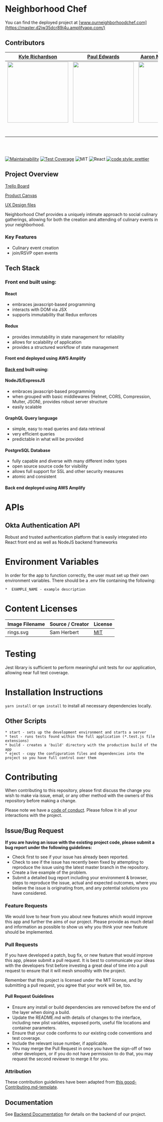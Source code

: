# Neighborhood Chef

You can find the deployed project at [www.ourneighborhoodchef.com](https://master.d2jw35dcr89i4u.amplifyapp.com/)

## Contributors

|                                                          [Kyle Richardson](https://github.com/kyle-richardson)                                                           |                                                       [Paul Edwards](https://github.com/PaulMEdwards)                                                        |                                                      [Aaron Merrifield-Lucier](https://github.com/Aaroneld)                                                       |                                                       [Brennan Neilson](https://github.com/bvneilson)                                                        |                                                      [Patrick Replogle](https://github.com/patrick-replogle)                                                       |
| :----------------------------------------------------------------------------------------------------------------------------------------------------------------------: | :-------------------------------------------------------------------------------------------------------------------------------------------: | :-----------------------------------------------------------------------------------------------------------------------------------------: | :-------------------------------------------------------------------------------------------------------------------------------------------: | :-----------------------------------------------------------------------------------------------------------------------------------------: |
| [<img src="https://avatars3.githubusercontent.com/u/52683176?s=400&u=864097615ff093d54d380d2d7d9d36bc0aebf60b&v=4" width = "200" />](https://github.com/kyle-richardson) | [<img src="https://avatars1.githubusercontent.com/u/153847?s=400&u=9ce092b1023143bff17fd34191c0768a1f8fe5ea&v=4" width = "200" />](https://github.com/PaulMEdwards) | [<img src="https://avatars2.githubusercontent.com/u/52682445?s=400&u=158e754213409df82f96c0f9f9a52821e9c81d1d&v=4" width = "200" />](https://github.com/Aaroneld) | [<img src="https://avatars3.githubusercontent.com/u/12500686?s=400&u=9ab949e147ba9fe8c58fe50a891c3daf8dcd21b4&v=4" width = "200" />](https://github.com/bvneilson) | [<img src="https://avatars2.githubusercontent.com/u/50844285?s=400&u=7ffa88c4c221bf888b1771fec72530ac156d90c6&v=4" width = "200" />](https://github.com/patrick-replogle) |
|                                       [<img src="https://github.com/favicon.ico" width="15"> ](https://github.com/kyle-richardson)                                       |                            [<img src="https://github.com/favicon.ico" width="15"> ](https://github.com/PaulMEdwards)                             |                          [<img src="https://github.com/favicon.ico" width="15"> ](https://github.com/Aaroneld)                           |                          [<img src="https://github.com/favicon.ico" width="15"> ](https://github.com/bvneilson)                           |                           [<img src="https://github.com/favicon.ico" width="15"> ](https://github.com/patrick-replogle)                            |
|                      [ <img src="https://static.licdn.com/sc/h/al2o9zrvru7aqj8e1x2rzsrca" width="15"> ](https://linkedin.com/in/kyle-m-richardson)                       |                 [ <img src="https://static.licdn.com/sc/h/al2o9zrvru7aqj8e1x2rzsrca" width="15"> ](https://www.linkedin.com/in/paulmedwards/)                 |                [ <img src="https://static.licdn.com/sc/h/al2o9zrvru7aqj8e1x2rzsrca" width="15"> ](https://www.linkedin.com/in/aaron-merrifield-234477195/)                |                 [ <img src="https://static.licdn.com/sc/h/al2o9zrvru7aqj8e1x2rzsrca" width="15"> ](https://www.linkedin.com/in/brennanneilson/)                 |                [ <img src="https://static.licdn.com/sc/h/al2o9zrvru7aqj8e1x2rzsrca" width="15"> ](https://www.linkedin.com/in/patrick-replogle-409a92193/)                |

<br>
<br>

[![Maintainability](https://api.codeclimate.com/v1/badges/217cf613842592864005/maintainability)](https://codeclimate.com/github/Lambda-School-Labs/neighborhood-chef-fe/maintainability)
[![Test Coverage](https://api.codeclimate.com/v1/badges/217cf613842592864005/test_coverage)](https://codeclimate.com/github/Lambda-School-Labs/neighborhood-chef-fe/test_coverage)
![MIT](https://img.shields.io/packagist/l/doctrine/orm.svg)
![React](https://img.shields.io/badge/react-v16.7.0--alpha.2-blue.svg)
[![code style: prettier](https://img.shields.io/badge/code_style-prettier-ff69b4.svg?style=flat-square)](https://github.com/prettier/prettier)

## Project Overview

[Trello Board](https://trello.com/b/8R1xwujU/neighborhood-chef)

[Product Canvas](https://www.notion.so/Release-Canvas-1-c0e04ce1aaa74365ac00241a3f548a46)

[UX Design files](https://www.figma.com/file/j9n4cIYqv2hLp0bdBGVGt3/Neighborhood-Chef?node-id=0%3A1)

Neighborhood Chef provides a uniquely intimate approach to social culinary gatherings, allowing for both the creation and attending of culinary events in your neighborhood.

### Key Features

- Culinary event creation
- join/RSVP open events

## Tech Stack

### Front end built using:

#### React

- embraces javascript-based programming
- interacts with DOM via JSX
- supports immutability that Redux enforces

#### Redux

- provides immutability in state management for reliability
- allows for scalability of application
- provides a structured workflow of state management

#### Front end deployed using AWS Amplify

#### [Back end](https://github.com/Lambda-School-Labs/neighborhood-chef-be) built using:

#### NodeJS/ExpressJS

- embraces javascript-based programming
- when grouped with basic middlewares (Helmet, CORS, Compression, Multer, JSON), provides robust server structure
- easily scalable

#### GraphQL Query language

- simple, easy to read queries and data retrieval
- very efficient queries
- predictable in what will be provided

#### PostgreSQL Database

- fully capable and diverse with many different index types
- open source source code for visibility
- allows full support for SSL and other security measures
- atomic and consistent

#### Back end deployed using AWS Amplify

# APIs

## Okta Authentication API

  Robust and trusted authentication platform that is easily integrated into React front end as well as NodeJS backend frameworks

# Environment Variables

In order for the app to function correctly, the user must set up their own environment variables. There should be a .env file containing the following:

    *  EXAMPLE_NAME - example description

# Content Licenses

| Image Filename | Source / Creator | License                                                                      |
| -------------- | ---------------- | ---------------------------------------------------------------------------- |
| rings.svg      | Sam Herbert      | [MIT](https://github.com/SamHerbert/SVG-Loaders)                             |

# Testing

 Jest library is sufficient to perform meaningful unit tests for our application, allowing near full test coverage.

# Installation Instructions

`yarn install` or `npm install` to install all necessary dependencies locally.

## Other Scripts
    * start - sets up the development environment and starts a server
    * test - runs tests found within the full application (*.test.js file extensions)
    * build - creates a 'build' directory with the production build of the app
    * eject - copy the configuration files and dependencies into the project so you have full control over them

# Contributing

When contributing to this repository, please first discuss the change you wish to make via issue, email, or any other method with the owners of this repository before making a change.

Please note we have a [code of conduct](./CODE_OF_CONDUCT.md). Please follow it in all your interactions with the project.

## Issue/Bug Request

**If you are having an issue with the existing project code, please submit a bug report under the following guidelines:**

- Check first to see if your issue has already been reported.
- Check to see if the issue has recently been fixed by attempting to reproduce the issue using the latest master branch in the repository.
- Create a live example of the problem.
- Submit a detailed bug report including your environment & browser, steps to reproduce the issue, actual and expected outcomes, where you believe the issue is originating from, and any potential solutions you have considered.

### Feature Requests

We would love to hear from you about new features which would improve this app and further the aims of our project. Please provide as much detail and information as possible to show us why you think your new feature should be implemented.

### Pull Requests

If you have developed a patch, bug fix, or new feature that would improve this app, please submit a pull request. It is best to communicate your ideas with the developers first before investing a great deal of time into a pull request to ensure that it will mesh smoothly with the project.

Remember that this project is licensed under the MIT license, and by submitting a pull request, you agree that your work will be, too.

#### Pull Request Guidelines

- Ensure any install or build dependencies are removed before the end of the layer when doing a build.
- Update the README.md with details of changes to the interface, including new plist variables, exposed ports, useful file locations and container parameters.
- Ensure that your code conforms to our existing code conventions and test coverage.
- Include the relevant issue number, if applicable.
- You may merge the Pull Request in once you have the sign-off of two other developers, or if you do not have permission to do that, you may request the second reviewer to merge it for you.

### Attribution

These contribution guidelines have been adapted from [this good-Contributing.md-template](https://gist.github.com/PurpleBooth/b24679402957c63ec426).

## Documentation

See [Backend Documentation](https://github.com/Lambda-School-Labs/neighborhood-chef-be/blob/master/README.md) for details on the backend of our project.
